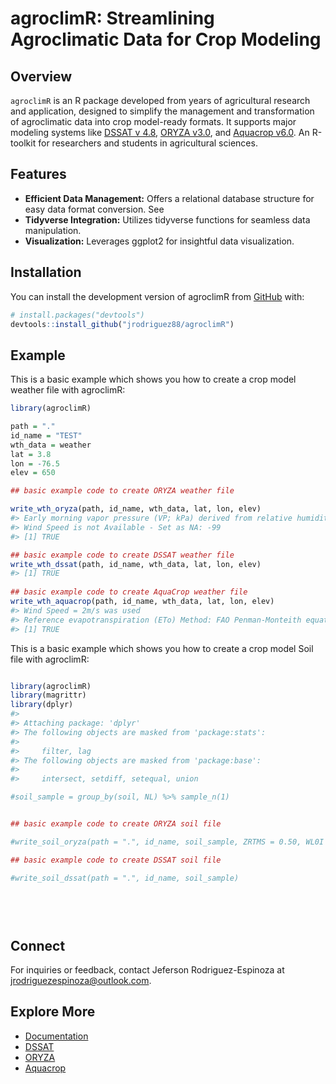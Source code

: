 
<!-- README.md is generated from README.Rmd. Please edit that file -->

# agroclimR: Streamlining Agroclimatic Data for Crop Modeling

<!-- badges: start -->
<!-- badges: end -->

## Overview

`agroclimR` is an R package developed from years of agricultural
research and application, designed to simplify the management and
transformation of agroclimatic data into crop model-ready formats. It
supports major modeling systems like [DSSAT v 4.8](https://dssat.net/),
[ORYZA v3.0](https://www.irri.org/oryza), and [Aquacrop
v6.0](https://www.fao.org/aquacrop/). An R-toolkit for researchers and
students in agricultural sciences.

## Features

- **Efficient Data Management:** Offers a relational database structure
  for easy data format conversion. See
- **Tidyverse Integration:** Utilizes tidyverse functions for seamless
  data manipulation.
- **Visualization:** Leverages ggplot2 for insightful data
  visualization.

## Installation

You can install the development version of agroclimR from
[GitHub](https://github.com/jrodriguez88/agroclimR) with:

``` r
# install.packages("devtools")
devtools::install_github("jrodriguez88/agroclimR")
```

## Example

This is a basic example which shows you how to create a crop model
weather file with agroclimR:

``` r
library(agroclimR)

path = "."
id_name = "TEST"
wth_data = weather
lat = 3.8
lon = -76.5
elev = 650

## basic example code to create ORYZA weather file

write_wth_oryza(path, id_name, wth_data, lat, lon, elev)
#> Early morning vapor pressure (VP; kPa) derived from relative humidity data
#> Wind Speed is not Available - Set as NA: -99
#> [1] TRUE

## basic example code to create DSSAT weather file
write_wth_dssat(path, id_name, wth_data, lat, lon, elev)
#> [1] TRUE
 
## basic example code to create AquaCrop weather file  
write_wth_aquacrop(path, id_name, wth_data, lat, lon, elev)
#> Wind Speed = 2m/s was used
#> Reference evapotranspiration (ETo) Method: FAO Penman-Monteith equation  +  Assumption: Wind Speed mean = 2m/s
#> [1] TRUE
```

This is a basic example which shows you how to create a crop model Soil
file with agroclimR:

``` r

library(agroclimR)
library(magrittr)
library(dplyr)
#> 
#> Attaching package: 'dplyr'
#> The following objects are masked from 'package:stats':
#> 
#>     filter, lag
#> The following objects are masked from 'package:base':
#> 
#>     intersect, setdiff, setequal, union

#soil_sample = group_by(soil, NL) %>% sample_n(1)


## basic example code to create ORYZA soil file

#write_soil_oryza(path = ".", id_name, soil_sample, ZRTMS = 0.50, WL0I = 0, WCLI = 'FC' , RIWCLI = 'NO', SATAV = 20)

## basic example code to create DSSAT soil file

#write_soil_dssat(path = ".", id_name, soil_sample)
 

 
 
```

## Connect

For inquiries or feedback, contact Jeferson Rodriguez-Espinoza at
<jrodriguezespinoza@outlook.com>.

## Explore More

- [Documentation](https://jrodriguez88.github.io/agroclimR/)
- [DSSAT](https://dssat.net/)
- [ORYZA](https://www.irri.org/oryza)
- [Aquacrop](https://www.fao.org/aquacrop/)
